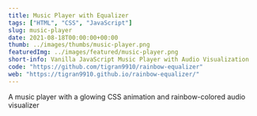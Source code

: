 ```yaml
---
title: Music Player with Equalizer
tags: ["HTML", "CSS", "JavaScript"]
slug: music-player
date: 2021-08-18T00:00:00+00:00
thumb: ../images/thumbs/music-player.png
featuredImg: ../images/featured/music-player.png
short-info: Vanilla JavaScript Music Player with Audio Visualization
code: "https://github.com/tigran9910/rainbow-equalizer"
web: "https://tigran9910.github.io/rainbow-equalizer/"
---
```


A music player with a glowing CSS animation and rainbow-colored audio visualizer

